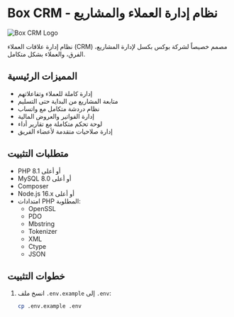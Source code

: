 # Box CRM - نظام إدارة العملاء والمشاريع

![Box CRM Logo](public/images/logo.png)

نظام إدارة علاقات العملاء (CRM) مصمم خصيصاً لشركة بوكس بكسل لإدارة المشاريع، الفرق، والعملاء بشكل متكامل.

## المميزات الرئيسية

- إدارة كاملة للعملاء وتفاعلاتهم
- متابعة المشاريع من البداية حتى التسليم
- نظام دردشة متكامل مع واتساب
- إدارة الفواتير والعروض المالية
- لوحة تحكم متكاملة مع تقارير أداء
- إدارة صلاحيات متقدمة لأعضاء الفريق

## متطلبات التثبيت

- PHP 8.1 أو أعلى
- MySQL 8.0 أو أعلى
- Composer
- Node.js 16.x أو أعلى
- امتدادات PHP المطلوبة:
  - OpenSSL
  - PDO
  - Mbstring
  - Tokenizer
  - XML
  - Ctype
  - JSON

## خطوات التثبيت

1. انسخ ملف `.env.example` إلى `.env`:
   ```bash
   cp .env.example .env